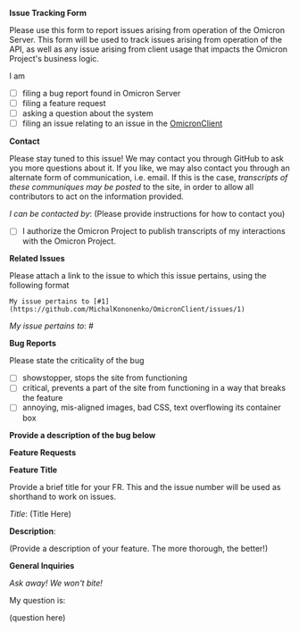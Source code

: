 **Issue Tracking Form**

Please use this form to report issues arising from operation of the Omicron Server. This form will be used to track issues arising from operation of the API, as well as any issue arising from client usage that impacts the Omicron Project's business logic.

I am 

- [ ] filing a bug report found in Omicron Server
- [ ] filing a feature request
- [ ] asking a question about the system
- [ ] filing an issue relating to an issue in the [OmicronClient](https://github.com/MichalKononenko/OmicronClient)

**Contact**

Please stay tuned to this issue! We may contact you through GitHub to ask you more questions about it. If you like, we may also contact you through an alternate form of communication, i.e. email. If this is the case, *transcripts of these communiques may be posted* to the site, in order to allow all contributors to act on the information provided.

*I can be contacted by*: (Please provide instructions for how to contact you)

- [ ] I authorize the Omicron Project to publish transcripts of my interactions with the Omicron Project.

**Related Issues**

Please attach a link to the issue to which this issue pertains, using the following format

```
My issue pertains to [#1](https://github.com/MichalKononenko/OmicronClient/issues/1)
```

*My issue pertains to*: #

**Bug Reports**

Please state the criticality of the bug

- [ ] showstopper, stops the site from functioning
- [ ] critical, prevents a part of the site from functioning in a way that breaks the feature
- [ ] annoying, mis-aligned images, bad CSS, text overflowing its container box

**Provide a description of the bug below**

**Feature Requests**

**Feature Title**

Provide a brief title for your FR. This and the issue number will be used as shorthand to work on issues.

*Title*: (Title Here)

**Description**:

(Provide a description of your feature. The more thorough, the better!)

**General Inquiries**

*Ask away! We won't bite!*

My question is: 

(question here)
